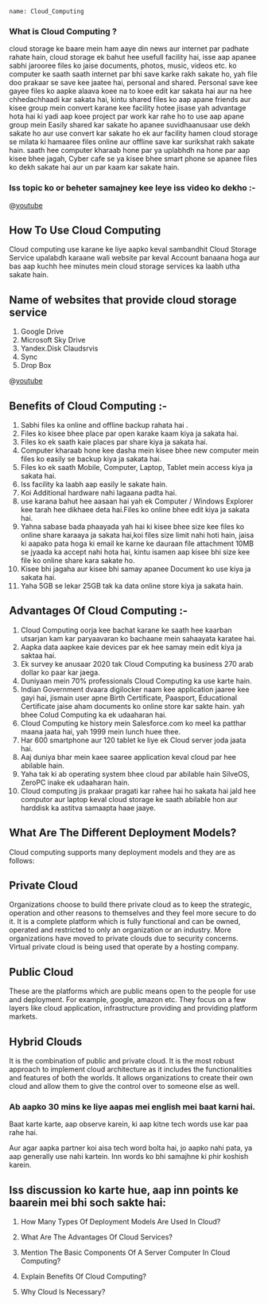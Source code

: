```ngMeta
name: Cloud_Computing
```

### What is Cloud Computing ?

cloud storage ke baare mein ham aaye din news aur internet par padhate rahate hain,
cloud storage ek bahut hee usefull facility hai, isse aap apanee sabhi jarooree files ko jaise documents, photos, music, videos etc.
ko computer ke saath saath internet par bhi save karke rakh sakate ho,
yah file doo prakaar se save kee jaatee hai, personal and shared. Personal save kee gayee files ko aapke alaava koee na to koee edit kar sakata hai aur na hee chhedachhaadi kar sakata hai,
kin‍tu shared files ko aap apane friends aur kisee group mein convert karane kee facility hotee jisase yah advantage  hota hai ki yadi aap koee project par work kar rahe ho to use aap apane group mein Easily shared kar sakate ho apanee suvidhaanusaar use dekh sakate ho aur use convert kar sakate ho ek aur facility hamen cloud storage se milata ki hamaaree files online aur offline save kar surikshat rakh sakate hain. saath hee computer kharaab hone par ya uplabhdh na hone par aap kisee bhee jagah, Cyber cafe se ya kisee bhee smart phone se apanee files ko dekh sakate hai aur un par kaam kar sakate hain.

### Iss topic ko or beheter samajney kee leye iss video ko dekho :-

@[youtube](2rcnB5GyEpo)

## How To Use Cloud Computing

Cloud computing use karane ke liye aapko keval sam‍bandhit Cloud Storage Service upalab‍dh karaane wali website par keval Account banaana hoga aur bas aap kuchh hee minutes mein cloud storage services ka laabh utha sakate hain.

## Name of websites that provide cloud storage service

1. Google Drive
2. Microsoft Sky Drive
3. Yandex.Disk Claudsrvis
4. Sync
5. Drop Box

@[youtube](Pgwxxfoy2_Y)

## Benefits of Cloud Computing :-

1. Sabhi files ka online and offline backup rahata hai .
2. Files ko kisee bhee place par open karake kaam kiya ja sakata hai.
3. Files ko ek saath kaie places par share kiya ja sakata hai.
4. Computer kharaab hone kee dasha mein kisee bhee new computer mein files ko easily se backup kiya ja sakata hai.
5. Files ko ek saath Mobile, Computer, Laptop, Tablet mein access kiya ja sakata hai.
6. Iss facility ka laabh aap easily le sakate hain.
7. Koi Additional hardware  nahi lagaana padta hai.
8. use karana bahut hee aasaan hai yah ek Computer / Windows Explorer kee tarah hee 
    dikhaee deta hai.Files ko online bhee edit kiya ja sakata hai.
9. Yahna sabase bada phaayada yah hai ki kisee bhee size kee files ko online share karaaya ja sakata hai,koi files size limit nahi hoti hain, jaisa ki aapako pata hoga ki email ke karne ke dauraan file attachment 10MB se j‍yaada ka accept nahi hota hai, kin‍tu isamen aap kisee bhi size kee file ko online share kara sakate ho.
10. Kisee bhi jagaha aur kisee bhi samay apanee Document ko use kiya ja sakata hai.
11. Yaha 5GB se lekar 25GB tak ka data online store kiya ja sakata hain.


## Advantages Of Cloud Computing :-

1. Cloud Computing oorja kee bachat karane ke saath hee kaarban utsarjan kam kar paryaavaran ko bachaane mein sahaayata karatee hai.
2. Aapka data aapkee kaie devices par ek hee samay mein edit kiya ja saktaa hai.
3. Ek survey ke anusaar 2020 tak Cloud Computing ka business 270 arab dollar ko paar kar jaega.
4. Duniyaan mein 70% professionals Cloud Computing ka use karte hain.
5. Indian Government dvaara digilocker naam kee application jaaree kee gayi hai, jismain user apne Birth Certificate, Paasport,
  Educational Certificate jaise aham documents ko online store kar sakte hain. yah bhee Colud Computing ka ek udaaharan hai.
6. Cloud Computing ke history mein Salesforce.com ko meel ka pat‍thar maana jaata hai, yah 1999 mein lunch huee thee.
7. Har 600 s‍martphone aur 120 tablet ke liye ek Cloud server joda jaata hai.
8. Aaj duniya bhar mein kaee saaree application keval cloud par hee abilable hain.
9. Yaha tak ki ab operating system bhee cloud par abilable hain SilveOS, ZeroPC inake ek udaaharan hain.
10. Cloud computing jis prakaar pragati kar rahee hai ho sakata hai jal‍d hee computor aur laptop keval cloud storage ke saath abilable hon aur harddisk ka astit‍va samaap‍ta haae jaaye.


## What Are The Different Deployment Models?

Cloud computing supports many deployment models and they are as follows:

## Private Cloud
Organizations choose to build there private cloud as to keep the strategic, operation and other reasons to themselves and they feel more secure to do it. It is a complete platform which is fully functional and can be owned, operated and restricted to only an organization or an industry. More organizations have moved to private clouds due to security concerns. Virtual private cloud is being used that operate by a hosting company.

## Public Cloud
These are the platforms which are public means open to the people for use and deployment. For example, google, amazon etc. They focus on a few layers like cloud application, infrastructure providing and providing platform markets.

## Hybrid Clouds
It is the combination of public and private cloud. It is the most robust approach to implement cloud architecture as it includes the functionalities and features of both the worlds. It allows organizations to create their own cloud and allow them to give the control over to someone else as well.


### Ab aapko 30 mins ke liye aapas mei english mei baat karni hai.

Baat karte karte, aap observe karein, ki aap kitne tech words use kar paa rahe hai.

Aur agar aapka partner koi aisa tech word bolta hai, jo aapko nahi pata, ya aap generally use nahi kartein. Inn words ko bhi samajhne ki phir koshish karein.

## Iss discussion ko karte hue, aap inn points ke baarein mei bhi soch sakte hai:

1. How Many Types Of Deployment Models Are Used In Cloud?

2. What Are The Advantages Of Cloud Services?

3. Mention The Basic Components Of A Server Computer In Cloud Computing? 

4. Explain Benefits Of Cloud Computing?

5. Why Cloud Is Necessary?
